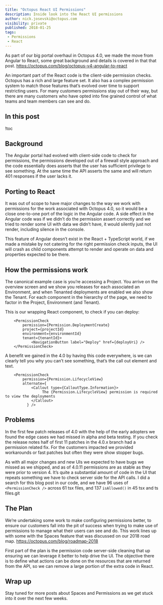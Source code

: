 ```yaml
---
title: "Octopus React UI Permissions"
description: Inside look into the React UI permissions
author: nick.josevski@octopus.com
visibility: private
published: 2018-01-25
tags:
 - Permissions
 - React
---
```


As part of our big portal overhaul in Octopus 4.0, we made the move from Angular to React, some great background and details is covered in that that post. https://octopus.com/blog/octopus-v4-angular-to-react

An important part of the React code is the client-side permission checks. Octopus has a rich and large feature set. It also has a complex permission system to match those features that’s evolved over time to support restricting users. For many customers permissions stay out of their way, but there are many customers who have opted into fine grained control of what teams and team members can see and do.

## In this post

!toc

## Background

The Angular portal had evolved with client-side code to check for permissions, the permissions developed out of a firewall style approach and the code essentially does asserts that the user has sufficient privilege to see something. At the same time the API asserts the same and will return 401 responses if the user lacks it.

## Porting to React

It was out of scope to have major changes to the way we work with permissions for the work associated with Octopus 4.0, so it would be a close one-to-one port of the logic in the Angular code. A side effect in the Angular code was if we didn’t do the permission assert correctly and we tried to render some UI with data we didn’t have, it would silently just not render, including silence in the console.

This feature of Angular doesn’t exist in the React + TypeScript world, if we made a mistake by not catering for the right permission check inputs, the UI will crash as child components attempt to render and operate on data and properties expected to be there.

## How the permissions work

The canonical example case is you’re accessing a Project. You arrive on the overview screen and we show you releases for each associated an Environment, and when Tenanted deployments are enabled we also show the Tenant. For each component in the hierarchy of the page, we need to factor in the Project, Environment (and Tenant).

This is our wrapping React component, to check if you can deploy:

```
	<PermissionCheck
		permission={Permission.DeploymentCreate}
		project={projectId}
		environment={environmentId}
		tenant={tenantId}>
			<NavigationButton label="Deploy" href={deployUri} />
	</PermissionCheck>
```

A benefit we gained in the 4.0 by having this code everywhere, is we can clearly tell you why you can’t see something, that’s the call out element and text.

```
    <PermissionCheck 
		permission={Permission.LifecycleView} 
		alternate={
			<Callout type={CalloutType.Information}>
				 The {Permission.LifecycleView} permission is required to view the deployments
			</Callout>
		  } />
```

## Problems

In the first few patch releases of 4.0 with the help of the early adopters we found the edge cases we had missed in alpha and beta testing. If you check the release notes half of first 11 patches in the 4.0.x branch had a permission related fix. For the customers impacted we provided workarounds or fast patches but often they were show stopper bugs.

As with all major changes and new UIs we expected to have bugs we missed as we shipped, and as of 4.0.11 permissions are as stable as they were prior to version 4. 
It’s quite a substantial amount of code in the UI that repeats something we have to check server side for the API calls. I did a search for this blog post in our code, and we have 96 uses of `<PermissionCheck />` across 61 tsx files, and 137 `isAllowed()` in 45 tsx and ts files.git

## The Plan

We’re undertaking some work to make configuring permissions better, to ensure our customers fall into the pit of success when trying to make use of permissions to manage what their users can see and do. This work lines up with some with the Spaces feature that was discussed on our 2018 road map. https://octopus.com/blog/roadmap-2018

First part of the plan is the permission code server-side cleaning that up ensuring we can leverage it better to help drive the UI. The objective there is to define what actions can be done on the resources that are returned from the API, so we can remove a large portion of the extra code in React.


## Wrap up

Stay tuned for more posts about Spaces and Permissions as we get stuck into it over the next few weeks. 

